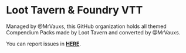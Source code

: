 # Loot Tavern & Foundry VTT
Managed by @MrVauxs, this GitHub organization holds all themed Compendium Packs made by Loot Tavern and converted by @MrVauxs.

You can report issues in **[HERE](https://github.com/Loot-Foundry/loot-tavern-content)**.
